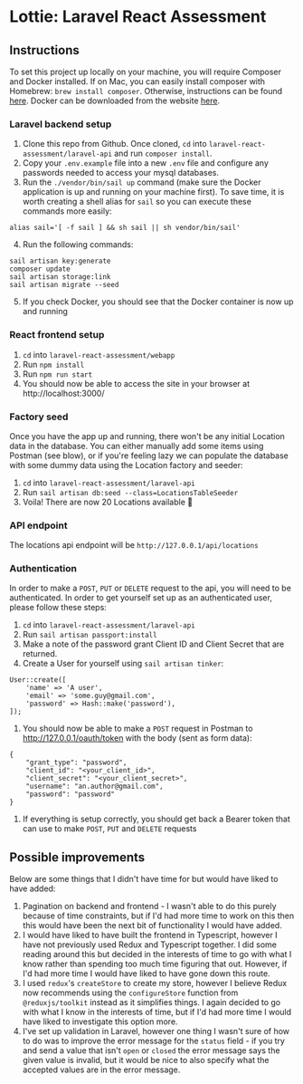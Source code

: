 <h1>Lottie: Laravel React Assessment</h1>

<h2>Instructions</h2>

To set this project up locally on your machine, you will require Composer and Docker installed. If on Mac, you can easily install composer with Homebrew: `brew install composer`. Otherwise, instructions can be found [here](https://www.geeksforgeeks.org/how-to-install-php-composer-on-windows/). Docker can be downloaded from the website [here](https://www.docker.com/).

<h3>Laravel backend setup</h3>

1. Clone this repo from Github. Once cloned, `cd` into `laravel-react-assessment/laravel-api` and run `composer install`.
2. Copy your `.env.example` file into a new `.env` file and configure any passwords needed to access your mysql databases.
3. Run the `./vendor/bin/sail up` command (make sure the Docker application is up and running on your machine first). To save time, it is worth creating a shell alias for `sail` so you can execute these commands more easily:

```
alias sail='[ -f sail ] && sh sail || sh vendor/bin/sail'
```

4. Run the following commands:

```
sail artisan key:generate
composer update
sail artisan storage:link
sail artisan migrate --seed
```

5. If you check Docker, you should see that the Docker container is now up and running

<h3>React frontend setup</h3>

1. `cd` into `laravel-react-assessment/webapp`
2. Run `npm install`
3. Run `npm run start`
4. You should now be able to access the site in your browser at http://localhost:3000/

<h3>Factory seed</h3>

Once you have the app up and running, there won't be any initial Location data in the database. You can either manually add some items using Postman (see blow), or if you're feeling lazy we can populate the database with some dummy data using the Location factory and seeder:

1. `cd` into `laravel-react-assessment/laravel-api`
2. Run `sail artisan db:seed --class=LocationsTableSeeder`
3. Voila! There are now 20 Locations available 🥳

<h3>API endpoint</h3>

The locations api endpoint will be `http://127.0.0.1/api/locations`

<h3>Authentication</h3>

In order to make a `POST`, `PUT` or `DELETE` request to the api, you will need to be authenticated. In order to get yourself set up as an authenticated user, please follow these steps:

1. `cd` into `laravel-react-assessment/laravel-api`
2. Run `sail artisan passport:install`
3. Make a note of the password grant Client ID and Client Secret that are returned.
4. Create a User for yourself using `sail artisan tinker`:

```
User::create([
    'name' => 'A user',
    'email' => 'some.guy@gmail.com',
    'password' => Hash::make('password'),
]);
```

1. You should now be able to make a `POST` request in Postman to http://127.0.0.1/oauth/token with the body (sent as form data):

```
{
    "grant_type": "password",
    "client_id": "<your_client_id>",
    "client_secret": "<your_client_secret>",
    "username": "an.author@gmail.com",
    "password": "password"
}
```

1. If everything is setup correctly, you should get back a Bearer token that can use to make `POST`, `PUT` and `DELETE` requests

<h2>Possible improvements</h2>

Below are some things that I didn't have time for but would have liked to have added:

1. Pagination on backend and frontend - I wasn't able to do this purely because of time constraints, but if I'd had more time to work on this then this would have been the next bit of functionality I would have added.
2. I would have liked to have built the frontend in Typescript, however I have not previously used Redux and Typescript together. I did some reading around this but decided in the interests of time to go with what I know rather than spending too much time figuring that out. However, if I'd had more time I would have liked to have gone down this route.
3. I used `redux`'s `createStore` to create my store, however I believe Redux now recommends using the `configureStore` function from `@reduxjs/toolkit` instead as it simplifies things. I again decided to go with what I know in the interests of time, but if I'd had more time I would have liked to investigate this option more.
4. I've set up validation in Laravel, however one thing I wasn't sure of how to do was to improve the error message for the `status` field - if you try and send a value that isn't `open` or `closed` the error message says the given value is invalid, but it would be nice to also specify what the accepted values are in the error message.
